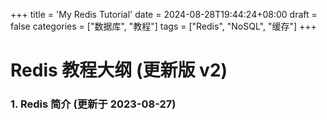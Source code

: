 +++
title = 'My Redis Tutorial'
date = 2024-08-28T19:44:24+08:00
draft = false
categories = ["数据库", "教程"]
tags = ["Redis", "NoSQL", "缓存"]
+++

   # Redis 教程大纲 (更新版 v2)

   ### 1. Redis 简介 (更新于 2023-08-27)
